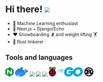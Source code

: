 # Hi there! <img width="30" src="https://media.giphy.com/media/hvRJCLFzcasrR4ia7z/giphy.gif">

-   👀 Machine Learning enthusiast
-   🔨 Next.js + Django/Echo
-   ❤️ Snowboarding 🏂 and weight lifting 🏋️
-   🦀 Rust tinkerer

## Tools and languages

<p>
<a href="https://www.nginx.com/" target="_blank" title="Nginx"><img height="30" src="https://github.com/walkxcode/dashboard-icons/raw/main/svg/nginx.svg" /></a>
<a href="https://www.docker.com/" target="_blank" title="Docker"><img height="30" src="https://github.com/walkxcode/dashboard-icons/raw/main/svg/docker-moby.svg" /></a>
<a href="https://reactjs.org/" target="_blank" title="React"><img height="30" src="https://upload.wikimedia.org/wikipedia/commons/a/a7/React-icon.svg" /></a>
<a href="https://www.djangoproject.com/" target="_blank" title="Django"><img height="30" src="https://static.djangoproject.com/img/logos/django-logo-negative.svg" /></a>
<a href="https://graphql.org/" target="_blank" title="GraphQL"><img height="30" src="https://upload.wikimedia.org/wikipedia/commons/1/17/GraphQL_Logo.svg" /></a>
<a href="https://www.raspberrypi.org/" target="_blank" title="Raspberry Pi"><img height="30" src="https://github.com/walkxcode/dashboard-icons/raw/main/svg/raspberry-pi.svg" /></a>
<a href="https://go.dev/" target="_blank" title="Golang"><img height="30" src="https://github.com/walkxcode/dashboard-icons/raw/main/svg/go.svg" /></a>
<a href="https://www.rust-lang.org/" target="_blank" title="Rust"><img height="30" src="https://github.com/walkxcode/dashboard-icons/raw/main/svg/rust.svg" /></a>
</p>
